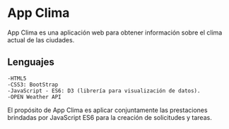 # App Clima
App Clima es una aplicación web para obtener información sobre el clima actual de las ciudades.

## Lenguajes 
    -HTML5
    -CSS3: BootStrap
    -JavaScript - ES6: D3 (librería para visualización de datos).
    -OPEN Weather API

El propósito de App Clima es aplicar conjuntamente las prestaciones brindadas por JavaScript ES6 para la creación de solicitudes y tareas.  

